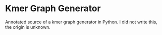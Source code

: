 Kmer Graph Generator
====================

Annotated source of a kmer graph generator in Python. I did not write this, the origin is unknown.
